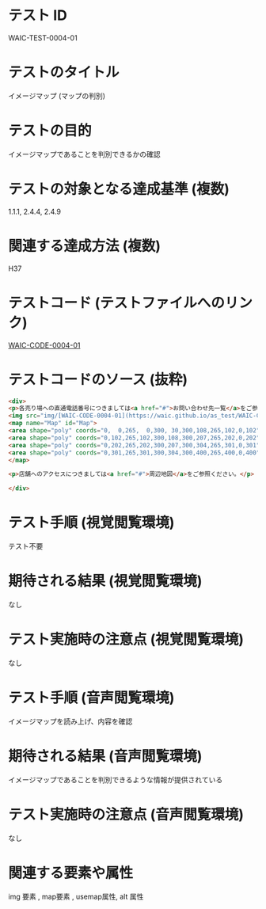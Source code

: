 

# テスト ID
WAIC-TEST-0004-01

# テストのタイトル
イメージマップ (マップの判別)

# テストの目的
イメージマップであることを判別できるかの確認

# テストの対象となる達成基準 (複数)
1.1.1, 2.4.4, 2.4.9

# 関連する達成方法 (複数)
H37

# テストコード (テストファイルへのリンク)
[WAIC-CODE-0004-01](https://waic.github.io/as_test/WAIC-CODE/WAIC-CODE-0004-01.html)

# テストコードのソース (抜粋)
```html
<div>
<p>各売り場への直通電話番号につきましては<a href="#">お問い合わせ先一覧</a>をご参照ください。</p>
<img src="img/[WAIC-CODE-0004-01](https://waic.github.io/as_test/WAIC-CODE/WAIC-CODE-0004-01.html).gif" alt="デパートのフロアガイド。各階について詳しくお知りになりたい場合は各階をクリックしてください。" width="300" height="400" usemap="#Map">
<map name="Map" id="Map">
<area shape="poly" coords="0,  0,265,  0,300, 30,300,108,265,102,0,102" href="[WAIC-CODE-0004-01](https://waic.github.io/as_test/WAIC-CODE/WAIC-CODE-0004-01.html)-ref4.html" alt="4F雑貨 書籍">
<area shape="poly" coords="0,102,265,102,300,108,300,207,265,202,0,202" href="[WAIC-CODE-0004-01](https://waic.github.io/as_test/WAIC-CODE/WAIC-CODE-0004-01.html)-ref3.html" alt="3F衣料品">
<area shape="poly" coords="0,202,265,202,300,207,300,304,265,301,0,301" href="[WAIC-CODE-0004-01](https://waic.github.io/as_test/WAIC-CODE/WAIC-CODE-0004-01.html)-ref2.html" alt="2Fお菓子 その他食品">
<area shape="poly" coords="0,301,265,301,300,304,300,400,265,400,0,400" href="[WAIC-CODE-0004-01](https://waic.github.io/as_test/WAIC-CODE/WAIC-CODE-0004-01.html)-ref1.html" alt="1F生鮮食品">
</map>

<p>店舗へのアクセスにつきましては<a href="#">周辺地図</a>をご参照ください。</p>

</div>

```
# テスト手順 (視覚閲覧環境)
テスト不要

# 期待される結果 (視覚閲覧環境)
なし

# テスト実施時の注意点 (視覚閲覧環境)
なし

# テスト手順 (音声閲覧環境)
イメージマップを読み上げ、内容を確認

# 期待される結果 (音声閲覧環境)
イメージマップであることを判別できるような情報が提供されている

# テスト実施時の注意点 (音声閲覧環境)
なし

# 関連する要素や属性
img 要素 , map要素 , usemap属性, alt 属性


